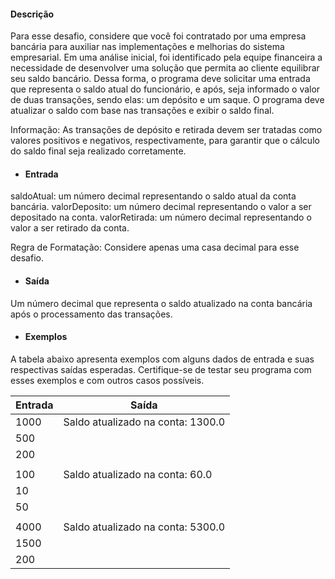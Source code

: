 #### Descrição
Para esse desafio, considere que você foi contratado por uma empresa bancária para auxiliar nas implementações e melhorias do sistema empresarial. Em uma análise inicial, foi identificado pela equipe financeira a necessidade de desenvolver uma solução que permita ao cliente equilibrar seu saldo bancário. Dessa forma, o programa deve solicitar uma entrada que representa o saldo atual do funcionário, e após, seja informado o valor de duas transações, sendo elas: um depósito e um saque. O programa deve atualizar o saldo com base nas transações e exibir o saldo final.

Informação: As transações de depósito e retirada devem ser tratadas como valores positivos e negativos, respectivamente, para garantir que o cálculo do saldo final seja realizado corretamente.


* #### Entrada
saldoAtual: um número decimal representando o saldo atual da conta bancária.
valorDeposito: um número decimal representando o valor a ser depositado na conta.
valorRetirada: um número decimal representando o valor a ser retirado da conta.

Regra de Formatação: Considere apenas uma casa decimal para esse desafio.

* #### Saída
Um número decimal que representa o saldo atualizado na conta bancária após o processamento das transações.
  

* #### Exemplos
A tabela abaixo apresenta exemplos com alguns dados de entrada e suas respectivas saídas esperadas. Certifique-se de testar seu programa com esses exemplos e com outros casos possíveis.

 
| Entrada	 | Saída                             |
|----------|-----------------------------------|
| 1000     | Saldo atualizado na conta: 1300.0 |
| 500      |                                   |
| 200      |                                   |
|          |                                   |
| 100      | Saldo atualizado na conta: 60.0   |
| 10       |                                   |
| 50       |                                   |
|          |                                   |
| 4000     | Saldo atualizado na conta: 5300.0 |
| 1500     |                                   |
| 200      |                                   |

